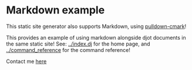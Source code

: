 # Markdown example

This static site generator also supports Markdown, using [pulldown-cmark](https://github.com/pulldown-cmark/pulldown-cmark)!

This provides an example of using markdown alongside djot documents in the same static site! See: [../index.dj](../index.dj) for the home page, and [../command_reference](../command_reference) for the command reference!


Contact me [here](contact-ryanabx.dj)